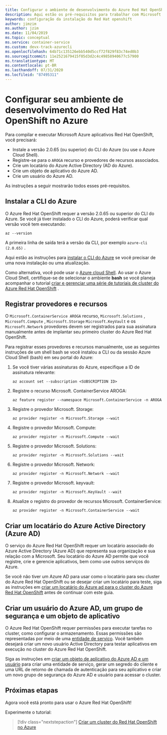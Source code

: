 ```yaml
---
title: Configurar o ambiente de desenvolvimento do Azure Red Hat OpenShift
description: Aqui estão os pré-requisitos para trabalhar com Microsoft Azure Red Hat OpenShift.
keywords: configuração da instalação do Red Hat openshift
author: jimzim
ms.author: jzim
ms.date: 11/04/2019
ms.topic: conceptual
ms.service: container-service
ms.custom: devx-track-azurecli
ms.openlocfilehash: 64b71c135126ebb540d5ccf72f829f83c74ed0b3
ms.sourcegitcommit: 11e2521679415f05d3d2c4c49858940677c57900
ms.translationtype: MT
ms.contentlocale: pt-BR
ms.lasthandoff: 07/31/2020
ms.locfileid: "87495311"
---
```

# <a name="set-up-your-azure-red-hat-openshift-dev-environment"></a>Configurar seu ambiente de desenvolvimento do Red Hat OpenShift no Azure

Para compilar e executar Microsoft Azure aplicativos Red Hat OpenShift, você precisará:

* Instale a versão 2.0.65 (ou superior) do CLI do Azure (ou use o Azure Cloud Shell).
* Registre-se para o `AROGA` recurso e provedores de recursos associados.
* Crie um locatário do Azure Active Directory (AD do Azure).
* Crie um objeto de aplicativo do Azure AD.
* Crie um usuário do Azure AD.

As instruções a seguir mostrarão todos esses pré-requisitos.

## <a name="install-the-azure-cli"></a>Instalar a CLI do Azure

O Azure Red Hat OpenShift requer a versão 2.0.65 ou superior do CLI do Azure. Se você já tiver instalado o CLI do Azure, poderá verificar qual versão você tem executando:

```azurecli
az --version
```

A primeira linha de saída terá a versão da CLI, por exemplo `azure-cli (2.0.65)` .

Aqui estão as instruções para [instalar o CLI do Azure](https://docs.microsoft.com/cli/azure/install-azure-cli?view=azure-cli-latest) se você precisar de uma nova instalação ou uma atualização.

Como alternativa, você pode usar o [Azure cloud Shell](https://docs.microsoft.com/azure/cloud-shell/overview). Ao usar o Azure Cloud Shell, certifique-se de selecionar o ambiente **bash** se você planeja acompanhar o tutorial [criar e gerenciar uma série de tutoriais de cluster do Azure Red Hat OpenShift](tutorial-create-cluster.md) .

## <a name="register-providers-and-features"></a>Registrar provedores e recursos

O `Microsoft.ContainerService AROGA` recurso, `Microsoft.Solutions` , `Microsoft.Compute` , `Microsoft.Storage` `Microsoft.KeyVault` e os `Microsoft.Network` provedores devem ser registrados para sua assinatura manualmente antes de implantar seu primeiro cluster do Azure Red Hat OpenShift.

Para registrar esses provedores e recursos manualmente, use as seguintes instruções de um shell bash se você instalou a CLI ou da sessão Azure Cloud Shell (bash) em seu portal do Azure:

1. Se você tiver várias assinaturas do Azure, especifique a ID de assinatura relevante:

    ```azurecli
    az account set --subscription <SUBSCRIPTION ID>
    ```

1. Registre o recurso Microsoft. ContainerService AROGA:

    ```azurecli
    az feature register --namespace Microsoft.ContainerService -n AROGA
    ```

1. Registre o provedor Microsoft. Storage:

    ```azurecli
    az provider register -n Microsoft.Storage --wait
    ```
    
1. Registre o provedor Microsoft. Compute:

    ```azurecli
    az provider register -n Microsoft.Compute --wait
    ```

1. Registre o provedor Microsoft. Solutions:

    ```azurecli
    az provider register -n Microsoft.Solutions --wait
    ```

1. Registre o provedor Microsoft. Network:

    ```azurecli
    az provider register -n Microsoft.Network --wait
    ```

1. Registre o provedor Microsoft. keyvault:

    ```azurecli
    az provider register -n Microsoft.KeyVault --wait
    ```

1. Atualize o registro do provedor de recursos Microsoft. ContainerService:

    ```azurecli
    az provider register -n Microsoft.ContainerService --wait
    ```

## <a name="create-an-azure-active-directory-azure-ad-tenant"></a>Criar um locatário do Azure Active Directory (Azure AD)

O serviço do Azure Red Hat OpenShift requer um locatário associado do Azure Active Directory (Azure AD) que representa sua organização e sua relação com a Microsoft. Seu locatário do Azure AD permite que você registre, crie e gerencie aplicativos, bem como use outros serviços do Azure.

Se você não tiver um Azure AD para usar como o locatário para seu cluster do Azure Red Hat OpenShift ou se desejar criar um locatário para teste, siga as instruções em [criar um locatário do Azure ad para o cluster do Azure Red Hat OpenShift](howto-create-tenant.md) antes de continuar com este guia.

## <a name="create-an-azure-ad-user-security-group-and-application-object"></a>Criar um usuário do Azure AD, um grupo de segurança e um objeto de aplicativo

O Azure Red Hat OpenShift requer permissões para executar tarefas no cluster, como configurar o armazenamento. Essas permissões são representadas por meio de uma [entidade de serviço](https://docs.microsoft.com/azure/active-directory/develop/app-objects-and-service-principals#service-principal-object). Você também desejará criar um novo usuário Active Directory para testar aplicativos em execução no cluster do Azure Red Hat OpenShift.

Siga as instruções em [criar um objeto de aplicativo do Azure AD e um usuário](howto-aad-app-configuration.md) para criar uma entidade de serviço, gerar um segredo do cliente e uma URL de retorno de chamada de autenticação para seu aplicativo e criar um novo grupo de segurança do Azure AD e usuário para acessar o cluster.

## <a name="next-steps"></a>Próximas etapas

Agora você está pronto para usar o Azure Red Hat OpenShift!

Experimente o tutorial:
> [!div class="nextstepaction"]
> [Criar um cluster do Red Hat OpenShift no Azure](tutorial-create-cluster.md)

[azure-cli-install]: https://docs.microsoft.com/cli/azure/install-azure-cli
